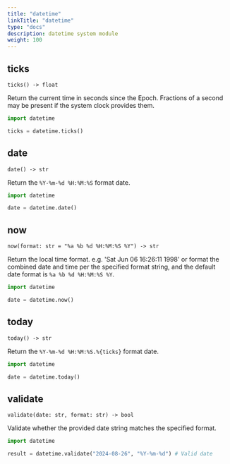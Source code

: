 ```yaml
---
title: "datetime"
linkTitle: "datetime"
type: "docs"
description: datetime system module
weight: 100
---
```


## ticks

`ticks() -> float`

Return the current time in seconds since the Epoch. Fractions of a second may be present if the system clock provides them.

```python
import datetime

ticks = datetime.ticks()
```

## date

`date() -> str`

Return the `%Y-%m-%d %H:%M:%S` format date.

```python
import datetime

date = datetime.date()
```

## now

`now(format: str = "%a %b %d %H:%M:%S %Y") -> str`

Return the local time format. e.g. 'Sat Jun 06 16:26:11 1998' or format the combined date and time per the specified format string, and the default date format is `%a %b %d %H:%M:%S %Y`.

```python
import datetime

date = datetime.now()
```

## today

`today() -> str`

Return the `%Y-%m-%d %H:%M:%S.%{ticks}` format date.

```python
import datetime

date = datetime.today()
```

## validate

`validate(date: str, format: str) -> bool`

Validate whether the provided date string matches the specified format.

```python
import datetime

result = datetime.validate("2024-08-26", "%Y-%m-%d") # Valid date
```
